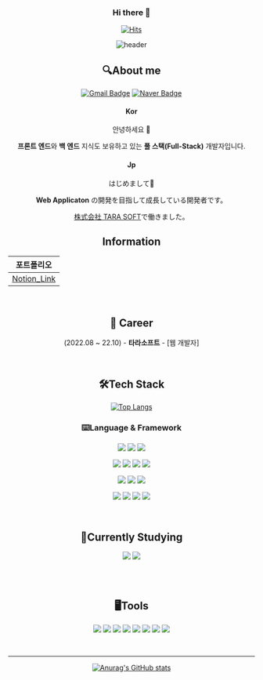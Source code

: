 

<div align="center">
 
### Hi there 👋
 
 [![Hits](https://hits.seeyoufarm.com/api/count/incr/badge.svg?url=https%3A%2F%2Fgithub.com%2Fjjw213&count_bg=%2379C83D&title_bg=%23555555&icon=github.svg&icon_color=%23E7E7E7&title=Hi&edge_flat=false)](https://hits.seeyoufarm.com)

![header](https://capsule-render.vercel.app/api?type=waving&color=auto&height=300&section=header&text=Jang%20JinWoo&fontSize=70)


## 🔍About me
  
[![Gmail Badge](https://img.shields.io/badge/ssvsxx@gmail.com-d14836?style=flat-square&logo=Gmail&logoColor=white&link=mailto:ssvsxx@gmail.com)](mailto:ssvsxx@gmail.com)
[![Naver Badge](https://img.shields.io/badge/ssvsxx@naver.com-03C75A?style=flat-square&logo=Naver&logoColor=white&link=mailto:ssvsxx@naver.com)](mailto:ssvsxx@naver.com)

#### Kor
  
안녕하세요 👋
  
**프론트 엔드**와 **백 엔드** 지식도 보유하고 있는 **풀 스택(Full-Stack)** 개발자입니다.
  

#### Jp

はじめまして👋
  
**Web Applicaton** の開発を目指して成長している開発者です。
  
[株式会社 TARA SOFT](https://tarasoft.kr/)で働きました。

## Information
|포트폴리오|
|--|
|[Notion_Link](https://troubled-clematis-c16.notion.site/d22edd800ee448049ad966429e05d945)|

<br/>

## 🏢 Career
 (2022.08 ~ 22.10) - **타라소프트** - [웹 개발자]

<br/>
 
## 🛠Tech Stack
[![Top Langs](https://github-readme-stats.vercel.app/api/top-langs/?username=jjw213&layout=compact)](https://github.com/jjw213/jjw213)
 
 <div text-align="left">
 
### ⌨️Language & Framework
  <img src="https://img.shields.io/badge/java-007396?style=flat-square&logo=java&logoColor=white"> <img src="https://img.shields.io/badge/C++-00599C?style=flat-square&logo=c%2B%2B&logoColor=white"/> <img src="https://img.shields.io/badge/Dart-0175C2?style=flat-square&logo=dart&logoColor=white"/> 

<img src="https://img.shields.io/badge/HTML-E34F26?style=flat-square&logo=html5&logoColor=white"/> <img src="https://img.shields.io/badge/CSS-1572B6?style=flat-square&logo=CSS3&logoColor=white"/> <img src="https://img.shields.io/badge/JavaScript-F7DF1E?style=flat-square&logo=JavaScript&logoColor=white"/> <img src="https://img.shields.io/badge/jQuery-0769AD?style=flat-square&logo=jQuery&logoColor=white"/> 

<img src="https://img.shields.io/badge/React-61DAFB?style=flat-square&logo=React&logoColor=white"/> <img src="https://img.shields.io/badge/React Native-61DAFB?style=flat-square&logo=React&logoColor=white"/> <img src="https://img.shields.io/badge/styled components-DB7093?style=flat-square&logo=styled components&logoColor=white"/>

<img src="https://img.shields.io/badge/Oracle-F80000?style=flat-square&logo=Oracle&logoColor=white"/> <img src="https://img.shields.io/badge/MongoDB-47A248?style=flat-square&logo=MongoDB&logoColor=white"/> <img src="https://img.shields.io/badge/Spring-6DB33F?style=flat-square&logo=Spring&logoColor=white"/> <img src="https://img.shields.io/badge/R-276dc3?style=flat-square&logo=R&logoColor=white"/>

 <br/>
 
## 📖Currently Studying

<img src="https://img.shields.io/badge/Algorithms-00BCB4?style=flat-square&logo=The Algorithms&logoColor=white"/>



 <img src="https://img.shields.io/badge/Node.js-339933?style=flat-square&logo=node.js&logoColor=white"/>

 <br/><br/>
 
## 🖥Tools
<img src="https://img.shields.io/badge/Visual Studio-5C2D91?style=flat-square&logo=Visual Studio&logoColor=white"/> <img src="https://img.shields.io/badge/VS Code-007ACC?style=flat-square&logo=Visual Studio Code&logoColor=white"/> <img src="https://img.shields.io/badge/Flutter-02569B?style=flat-square&logo=Flutter&logoColor=white"/> <img src="https://img.shields.io/badge/Git-F05032?style=flat-square&logo=Git&logoColor=white"/> <img src="https://img.shields.io/badge/Firebase-FFCA28?style=flat-square&logo=Flutter&logoColor=white"/> <img src="https://img.shields.io/badge/GitHub-181717?style=flat-square&logo=GitHub&logoColor=white"/> <img src="https://img.shields.io/badge/IntelliJ IDEA-000000?style=flat-square&logo=IntelliJ IDEA&logoColor=white"/>  <img src="https://img.shields.io/badge/Eclipse IDE-2C2255?style=flat-square&logo=Eclipse IDE&logoColor=white"/> 

  <br/>
  
____
  
[![Anurag's GitHub stats](https://github-readme-stats.vercel.app/api?username=jjw213)](https://github.com/jjw213)

</div>

<!--
**jjw213/jjw213** is a ✨ _special_ ✨ repository because its `README.md` (this file) appears on your GitHub profile.

Here are some ideas to get you started:

- 🔭 I’m currently working on ...
- 🌱 I’m currently learning ...
- 👯 I’m looking to collaborate on ...
- 🤔 I’m looking for help with ...
- 💬 Ask me about ...
- 📫 How to reach me: ...
- 😄 Pronouns: ...
- ⚡ Fun fact: ...
-->
